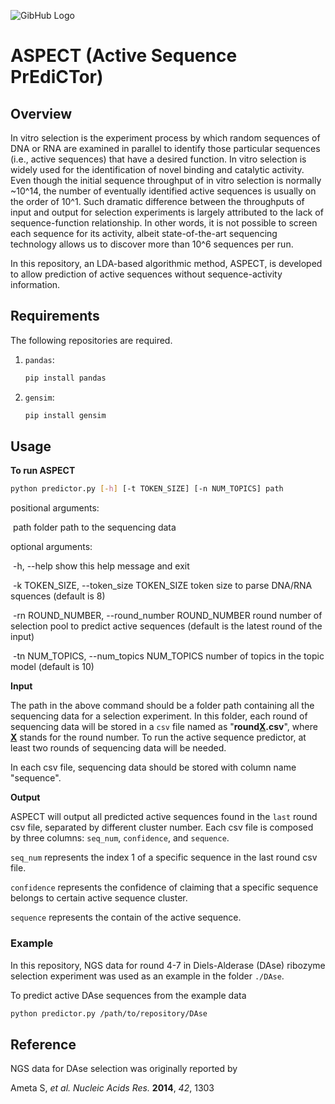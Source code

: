 ![GibHub Logo](https://github.com/puzhou-wang/ASPECT/blob/master/head.png)

# ASPECT (Active Sequence PrEdiCTor)

## Overview

In vitro selection is the experiment process by which random sequences of DNA or RNA are examined in parallel to identify those particular sequences (i.e., active sequences) that have a desired function. In vitro selection is widely used for the identification of novel binding and catalytic activity. Even though the initial sequence throughput of in vitro selection is normally ~10^14, the number of eventually identified active sequences is usually on the order of 10^1. Such dramatic difference between the throughputs of input and output for selection experiments is largely attributed to the lack of sequence-function relationship. In other words, it is not possible to screen each sequence for its activity, albeit state-of-the-art sequencing technology allows us to discover more than 10^6 sequences per run.

In this repository, an LDA-based algorithmic method, ASPECT, is developed to allow prediction of active sequences without sequence-activity information.

## Requirements

The following repositories are required.  

1. `pandas`:

   ```bash
   pip install pandas
   ```

2. `gensim`:

   ```bash
   pip install gensim
   ```


## Usage

**To run ASPECT**

```bash
python predictor.py [-h] [-t TOKEN_SIZE] [-n NUM_TOPICS] path
```

positional arguments:

​	path         folder path to the sequencing data

optional arguments:

​	-h, --help		show this help message and exit

​	-k TOKEN_SIZE, --token_size TOKEN_SIZE		token size to parse DNA/RNA squences (default is 8)

​	-rn ROUND_NUMBER, --round_number ROUND_NUMBER            round number of selection pool to predict active sequences (default is the latest round of the input)

​	-tn NUM_TOPICS, --num_topics NUM_TOPICS		number of topics in the topic model (default is 10)

**Input**

The path in the above command should be a folder path containing all the sequencing data for a selection experiment. In this folder, each round of sequencing data will be stored in a `csv` file named as "**round<u>X</u>.csv**", where **<u>X</u>** stands for the round number. To run the active sequence predictor, at least two rounds of sequencing data will be needed.

In each csv file, sequencing data should be stored with column name "sequence".

**Output**

ASPECT will output all predicted active sequences found in the `last` round csv file, separated by different cluster number. Each csv file is composed by three columns: `seq_num`, `confidence`, and `sequence`.

`seq_num` represents the index 1 of a specific sequence in the last round csv file.

`confidence` represents the confidence of claiming that a specific sequence belongs to certain active sequence cluster.

`sequence` represents the contain of the active sequence.

### Example

In this repository, NGS data for round 4-7 in Diels-Alderase (DAse) ribozyme selection experiment was used as an example in the folder `./DAse`.

To predict active DAse sequences from the example data

```bash
python predictor.py /path/to/repository/DAse
```

## Reference

NGS data for DAse selection was originally reported by

Ameta S, *et al.* *Nucleic Acids Res.* **2014**, *42*, 1303 


